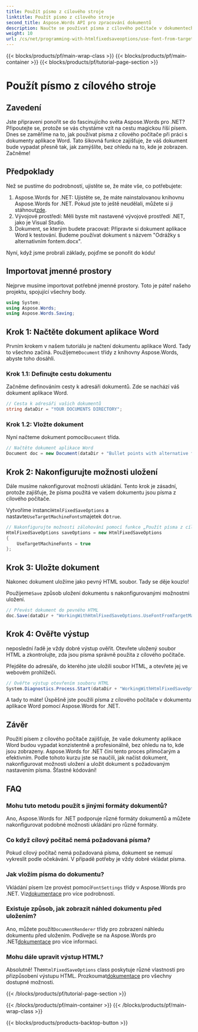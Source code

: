 ```yaml
---
title: Použít písmo z cílového stroje
linktitle: Použít písmo z cílového stroje
second_title: Aspose.Words API pro zpracování dokumentů
description: Naučte se používat písma z cílového počítače v dokumentech aplikace Word pomocí Aspose.Words for .NET. Postupujte podle našeho podrobného průvodce pro bezproblémovou integraci písem.
weight: 10
url: /cs/net/programming-with-htmlfixedsaveoptions/use-font-from-target-machine/
---
```


{{< blocks/products/pf/main-wrap-class >}}
{{< blocks/products/pf/main-container >}}
{{< blocks/products/pf/tutorial-page-section >}}

# Použít písmo z cílového stroje

## Zavedení

Jste připraveni ponořit se do fascinujícího světa Aspose.Words pro .NET? Připoutejte se, protože se vás chystáme vzít na cestu magickou říší písem. Dnes se zaměříme na to, jak používat písma z cílového počítače při práci s dokumenty aplikace Word. Tato šikovná funkce zajišťuje, že váš dokument bude vypadat přesně tak, jak zamýšlíte, bez ohledu na to, kde je zobrazen. Začněme!

## Předpoklady

Než se pustíme do podrobností, ujistěte se, že máte vše, co potřebujete:

1.  Aspose.Words for .NET: Ujistěte se, že máte nainstalovanou knihovnu Aspose.Words for .NET. Pokud jste to ještě neudělali, můžete si ji stáhnout[zde](https://releases.aspose.com/words/net/).
2. Vývojové prostředí: Měli byste mít nastavené vývojové prostředí .NET, jako je Visual Studio.
3. Dokument, se kterým budete pracovat: Připravte si dokument aplikace Word k testování. Budeme používat dokument s názvem "Odrážky s alternativním fontem.docx".

Nyní, když jsme probrali základy, pojďme se ponořit do kódu!

## Importovat jmenné prostory

Nejprve musíme importovat potřebné jmenné prostory. Toto je páteř našeho projektu, spojující všechny body.

```csharp
using System;
using Aspose.Words;
using Aspose.Words.Saving;
```

## Krok 1: Načtěte dokument aplikace Word

 Prvním krokem v našem tutoriálu je načtení dokumentu aplikace Word. Tady to všechno začíná. Použijeme`Document` třídy z knihovny Aspose.Words, abyste toho dosáhli.

### Krok 1.1: Definujte cestu dokumentu

Začněme definováním cesty k adresáři dokumentů. Zde se nachází váš dokument aplikace Word.

```csharp
// Cesta k adresáři vašich dokumentů
string dataDir = "YOUR DOCUMENTS DIRECTORY";
```

### Krok 1.2: Vložte dokument

 Nyní načteme dokument pomocí`Document` třída.

```csharp
// Načtěte dokument aplikace Word
Document doc = new Document(dataDir + "Bullet points with alternative font.docx");
```

## Krok 2: Nakonfigurujte možnosti uložení

Dále musíme nakonfigurovat možnosti ukládání. Tento krok je zásadní, protože zajišťuje, že písma použitá ve vašem dokumentu jsou písma z cílového počítače.

 Vytvoříme instanci`HtmlFixedSaveOptions` a nastavte`UseTargetMachineFonts`majetek do`true`.

```csharp
// Nakonfigurujte možnosti zálohování pomocí funkce „Použít písma z cílového počítače“.
HtmlFixedSaveOptions saveOptions = new HtmlFixedSaveOptions
{
    UseTargetMachineFonts = true
};
```

## Krok 3: Uložte dokument

Nakonec dokument uložíme jako pevný HTML soubor. Tady se děje kouzlo!

 Použijeme`Save` způsob uložení dokumentu s nakonfigurovanými možnostmi uložení.

```csharp
// Převést dokument do pevného HTML
doc.Save(dataDir + "WorkingWithHtmlFixedSaveOptions.UseFontFromTargetMachine.html", saveOptions);
```

## Krok 4: Ověřte výstup

neposlední řadě je vždy dobré výstup ověřit. Otevřete uložený soubor HTML a zkontrolujte, zda jsou písma správně použita z cílového počítače.

Přejděte do adresáře, do kterého jste uložili soubor HTML, a otevřete jej ve webovém prohlížeči.

```csharp
// Ověřte výstup otevřením souboru HTML
System.Diagnostics.Process.Start(dataDir + "WorkingWithHtmlFixedSaveOptions.UseFontFromTargetMachine.html");
```

A tady to máte! Úspěšně jste použili písma z cílového počítače v dokumentu aplikace Word pomocí Aspose.Words for .NET.

## Závěr

Použití písem z cílového počítače zajišťuje, že vaše dokumenty aplikace Word budou vypadat konzistentně a profesionálně, bez ohledu na to, kde jsou zobrazeny. Aspose.Words for .NET činí tento proces přímočarým a efektivním. Podle tohoto kurzu jste se naučili, jak načíst dokument, nakonfigurovat možnosti uložení a uložit dokument s požadovaným nastavením písma. Šťastné kódování!

## FAQ

### Mohu tuto metodu použít s jinými formáty dokumentů?
Ano, Aspose.Words for .NET podporuje různé formáty dokumentů a můžete nakonfigurovat podobné možnosti ukládání pro různé formáty.

### Co když cílový počítač nemá požadovaná písma?
Pokud cílový počítač nemá požadovaná písma, dokument se nemusí vykreslit podle očekávání. V případě potřeby je vždy dobré vkládat písma.

### Jak vložím písma do dokumentu?
 Vkládání písem lze provést pomocí`FontSettings` třídy v Aspose.Words pro .NET. Viz[dokumentace](https://reference.aspose.com/words/net/) pro více podrobností.

### Existuje způsob, jak zobrazit náhled dokumentu před uložením?
 Ano, můžete použít`DocumentRenderer` třídy pro zobrazení náhledu dokumentu před uložením. Podívejte se na Aspose.Words pro .NET[dokumentace](https://reference.aspose.com/words/net/) pro více informací.

### Mohu dále upravit výstup HTML?
 Absolutně! The`HtmlFixedSaveOptions` class poskytuje různé vlastnosti pro přizpůsobení výstupu HTML. Prozkoumat[dokumentace](https://reference.aspose.com/words/net/) pro všechny dostupné možnosti.

{{< /blocks/products/pf/tutorial-page-section >}}

{{< /blocks/products/pf/main-container >}}
{{< /blocks/products/pf/main-wrap-class >}}

{{< blocks/products/products-backtop-button >}}
